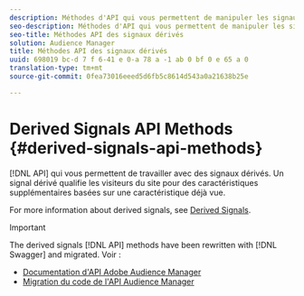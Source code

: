 ```yaml
---
description: Méthodes d'API qui vous permettent de manipuler les signaux dérivés. Un signal dérivé qualifie les visiteurs du site pour des caractéristiques supplémentaires basées sur une caractéristique déjà vue.
seo-description: Méthodes d'API qui vous permettent de manipuler les signaux dérivés. Un signal dérivé qualifie les visiteurs du site pour des caractéristiques supplémentaires basées sur une caractéristique déjà vue.
seo-title: Méthodes API des signaux dérivés
solution: Audience Manager
title: Méthodes API des signaux dérivés
uuid: 698019 bc-d 7 f 6-41 e 0-a 78 a -1 ab 0 bf 0 e 65 a 0
translation-type: tm+mt
source-git-commit: 0fea73016eeed5d6fb5c8614d543a0a21638b25e

---
```



# Derived Signals API Methods {#derived-signals-api-methods}

[!DNL API] qui vous permettent de travailler avec des signaux dérivés. Un signal dérivé qualifie les visiteurs du site pour des caractéristiques supplémentaires basées sur une caractéristique déjà vue.

<!-- c_separator.xml -->

For more information about derived signals, see [Derived Signals](../../features/derived-signals.md).

>[!IMPORTANT]
>
>The derived signals [!DNL API] methods have been rewritten with [!DNL Swagger] and migrated. Voir :
>
>* [Documentation d'API Adobe Audience Manager](https://bank.demdex.com/portal/swagger/index.html)
>* [Migration du code de l'API Audience Manager](../../api/api-swagger-migration.md)